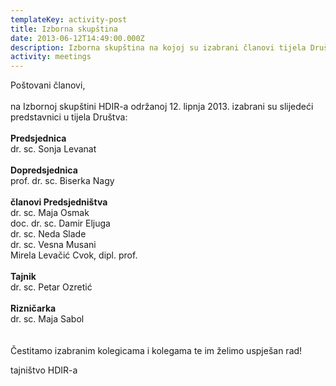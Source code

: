 ```yaml
---
templateKey: activity-post
title: Izborna skupština
date: 2013-06-12T14:49:00.000Z
description: Izborna skupština na kojoj su izabrani članovi tijela Društva.
activity: meetings
---
```

Poštovani članovi,\
\
na Izbornoj skupštini HDIR-a održanoj 12. lipnja 2013. izabrani su slijedeći predstavnici u tijela Društva:\
\
**Predsjednica**\
dr. sc. Sonja Levanat\
\
**Dopredsjednica**\
prof. dr. sc. Biserka Nagy\
\
**članovi Predsjedništva**\
dr. sc. Maja Osmak\
doc. dr. sc. Damir Eljuga\
dr. sc. Neda Slade\
dr. sc. Vesna Musani\
Mirela Levačić Cvok, dipl. prof.\
\
**Tajnik**\
dr. sc. Petar Ozretić\
\
**Rizničarka**\
dr. sc. Maja Sabol\
\
\
Čestitamo izabranim kolegicama i kolegama te im želimo uspješan rad!



tajništvo HDIR-a